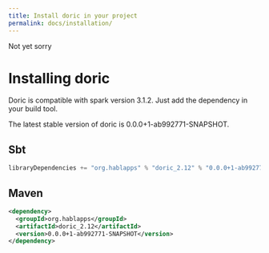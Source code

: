 ```yaml
---
title: Install doric in your project
permalink: docs/installation/
---
```

Not yet sorry
# Installing doric
Doric is compatible with spark version 3.1.2. Just add the dependency in your build tool.

The latest stable version of doric is 0.0.0+1-ab992771-SNAPSHOT.

## Sbt
```scala
libraryDependencies += "org.hablapps" % "doric_2.12" % "0.0.0+1-ab992771-SNAPSHOT"
```
## Maven
```xml
<dependency>
  <groupId>org.hablapps</groupId>
  <artifactId>doric_2.12</artifactId>
  <version>0.0.0+1-ab992771-SNAPSHOT</version>
</dependency>
```
